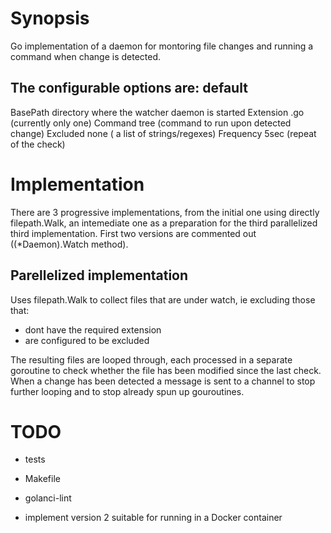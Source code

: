 # Synopsis

Go implementation of a daemon for montoring file changes and running a command when change is detected.

The configurable options are:
            default
------------------------------
BasePath    directory where the watcher daemon is started
Extension   .go (currently only one)
Command     tree (command to run upon detected change)
Excluded    none ( a list of strings/regexes)
Frequency   5sec (repeat of the check)

# Implementation

There are 3 progressive implementations, from the initial one using directly filepath.Walk,
an intemediate one as a preparation for the third parallelized third implementation. First two
versions are commented out ((*Daemon).Watch method).

## Parellelized implementation

Uses filepath.Walk to collect files that are under watch, ie excluding those that:
  - dont have the required extension
  - are configured to be excluded

The resulting files are looped through, each processed in a separate goroutine to check whether the file
has been modified since the last check. When a change has been detected a message is sent to a channel to
stop further looping and to stop already spun up gouroutines.

# TODO

- tests
- Makefile
- golanci-lint

- implement version 2 suitable for running in a Docker container

